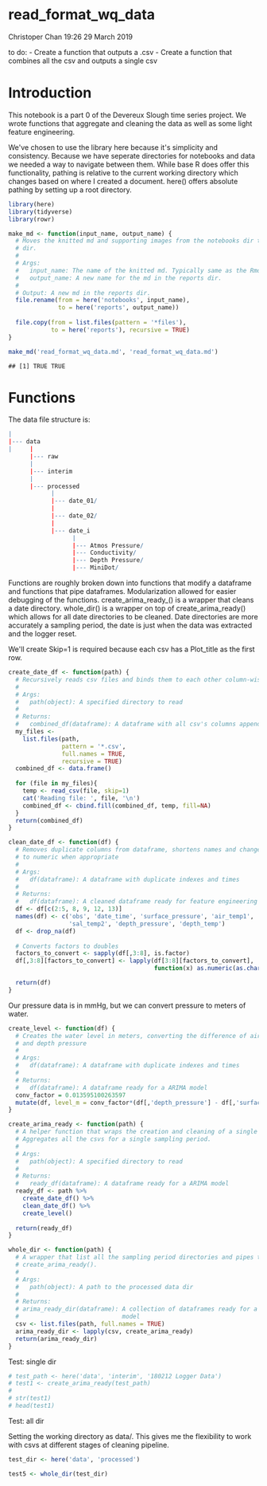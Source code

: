 read\_format\_wq\_data
================
Christoper Chan
19:26 29 March 2019

to do: - Create a function that outputs a .csv - Create a function that combines all the csv and outputs a single csv

Introduction
============

This notebook is a part 0 of the Devereux Slough time series project. We wrote functions that aggregate and cleaning the data as well as some light feature engineering.

We've chosen to use the library here because it's simplicity and consistency. Because we have seperate directories for notebooks and data we needed a way to navigate between them. While base R does offer this functionality, pathing is relative to the current working directory which changes based on where I created a document. here() offers absolute pathing by setting up a root directory.

``` r
library(here)
library(tidyverse)
library(rowr)
```

``` r
make_md <- function(input_name, output_name) {
  # Moves the knitted md and supporting images from the notebooks dir to reports
  # dir.
  # 
  # Args:
  #   input_name: The name of the knitted md. Typically same as the Rmd title.
  #   output_name: A new name for the md in the reports dir.
  #
  # Output: A new md in the reports dir. 
  file.rename(from = here('notebooks', input_name), 
              to = here('reports', output_name))
  
  file.copy(from = list.files(pattern = '*files'), 
            to = here('reports'), recursive = TRUE)
}

make_md('read_format_wq_data.md', 'read_format_wq_data.md')
```

    ## [1] TRUE TRUE

Functions
=========

The data file structure is:

``` r
|
|--- data
|     |
      |--- raw
      |
      |--- interim
      |
      |--- processed
            |
            |--- date_01/
            |
            |--- date_02/
            |
            |--- date_i
                  |
                  |--- Atmos Pressure/
                  |--- Conductivity/
                  |--- Depth Pressure/
                  |--- MiniDot/
```

Functions are roughly broken down into functions that modify a dataframe and functions that pipe dataframes. Modularization allowed for easier debugging of the functions. create\_arima\_ready\_() is a wrapper that cleans a date directory. whole\_dir() is a wrapper on top of create\_arima\_ready() which allows for all date directories to be cleaned. Date directories are more accurately a sampling period, the date is just when the data was extracted and the logger reset.

We'll create Skip=1 is required because each csv has a Plot\_title as the first row.

``` r
create_date_df <- function(path) {
  # Recursively reads csv files and binds them to each other column-wise
  #
  # Args:
  #   path(object): A specified directory to read
  #
  # Returns:
  #   combined_df(dataframe): A dataframe with all csv's columns appended
  my_files <- 
    list.files(path,
               pattern = '*.csv',
               full.names = TRUE,
               recursive = TRUE) 
  combined_df <- data.frame()
  
  for (file in my_files){
    temp <- read_csv(file, skip=1)
    cat('Reading file: ', file, '\n')
    combined_df <- cbind.fill(combined_df, temp, fill=NA)
  }
  return(combined_df)
}
```

``` r
clean_date_df <- function(df) {
  # Removes duplicate columns from dataframe, shortens names and changes factors 
  # to numeric when appropriate
  #
  # Args:
  #   df(dataframe): A dataframe with duplicate indexes and times
  #
  # Returns:
  #   df(dataframe): A cleaned dataframe ready for feature engineering
  df <- df[c(2:5, 8, 9, 12, 13)]
  names(df) <- c('obs', 'date_time', 'surface_pressure', 'air_temp1', 'salinity', 
                 'sal_temp2', 'depth_pressure', 'depth_temp')
  df <- drop_na(df)
  
  # Converts factors to doubles
  factors_to_convert <- sapply(df[,3:8], is.factor)
  df[,3:8][factors_to_convert] <- lapply(df[3:8][factors_to_convert], 
                                         function(x) as.numeric(as.character(x)))

  return(df)
}
```

Our pressure data is in mmHg, but we can convert pressure to meters of water.

``` r
create_level <- function(df) {
  # Creates the water level in meters, converting the difference of air pressure
  # and depth pressure
  #
  # Args:
  #   df(dataframe): A dataframe with duplicate indexes and times
  #
  # Returns:
  #   df(dataframe): A dataframe ready for a ARIMA model
  conv_factor = 0.013595100263597
  mutate(df, level_m = conv_factor*(df[,'depth_pressure'] - df[,'surface_pressure']))
}
```

``` r
create_arima_ready <- function(path) {
  # A helper function that wraps the creation and cleaning of a single dataframe.
  # Aggregates all the csvs for a single sampling period.
  #
  # Args:
  #   path(object): A specified directory to read
  #
  # Returns:
  #   ready_df(dataframe): A dataframe ready for a ARIMA model
  ready_df <- path %>%
    create_date_df() %>%
    clean_date_df() %>%
    create_level()
  
  return(ready_df)
}
```

``` r
whole_dir <- function(path) {
  # A wrapper that list all the sampling period directories and pipes them into
  # create_arima_ready().
  #
  # Args:
  #   path(object): A path to the processed data dir
  #
  # Returns:
  # arima_ready_dir(dataframe): A collection of dataframes ready for a ARIMA 
  #                             model
  csv <- list.files(path, full.names = TRUE)
  arima_ready_dir <- lapply(csv, create_arima_ready)
  return(arima_ready_dir)
}
```

Test: single dir

``` r
# test_path <- here('data', 'interim', '180212 Logger Data')
# test1 <- create_arima_ready(test_path)
# 
# str(test1)
# head(test1)
```

Test: all dir

Setting the working directory as data/. This gives me the flexibility to work with csvs at different stages of cleaning pipeline.

``` r
test_dir <- here('data', 'processed')

test5 <- whole_dir(test_dir)
```
